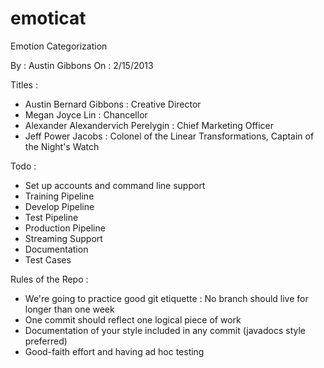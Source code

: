 emoticat
========

Emotion Categorization

By : Austin Gibbons
On : 2/15/2013

Titles :

- Austin Bernard Gibbons : Creative Director
- Megan Joyce Lin : Chancellor
- Alexander Alexandervich Perelygin : Chief Marketing Officer
- Jeff Power Jacobs : Colonel of the Linear Transformations, Captain of the Night's Watch

Todo :

  - Set up accounts and command line support
  - Training Pipeline
  - Develop Pipeline
  - Test Pipeline
  - Production Pipeline
  - Streaming Support
  - Documentation
  - Test Cases

Rules of the Repo :

  - We're going to practice good git etiquette : No branch should live for longer than one week
  - One commit should reflect one logical piece of work
  - Documentation of your style included in any commit (javadocs style preferred)
  - Good-faith effort and having ad hoc testing
